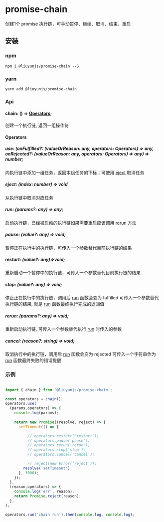 # promise-chain
创建1个 promise 执行链，可手动暂停、继续、取消、结束、重启

## 安装
### npm
```shell
npm i @liuyunjs/promise-chain --S
```
### yarn
```shell
yarn add @liuyunjs/promise-chain
```

### Api
#### chain: () => <a href="#operators">Operators</a>;
创建一个执行链, 返回一组操作符

#### Operators

##### use: (onFulfilled?: (valueOrReason: any, operators: Operators) => any, onRejected?: (valueOrReason: any, operators: Operators) => any) => number;
向执行链中添加一组任务，返回本组任务的下标；可使用 <a href="#eject-index-number--void">eject</a> 取消任务
##### eject: (index: number) => void
从执行链中取消对应任务

##### run: (params?: any) => any;
启动执行链，已经被启动的执行链如果需要重启应该调用 <a href="#rerun-params-any--void">rerun</a> 方法
##### pause: (value?: any) => void;
暂停正在执行中的执行链，可传入一个参数替代目前执行链的结果
##### restart: (value?: any)=>void;
重新启动一个暂停中的执行链，可传入一个参数替代目前执行链的结果
##### stop: (value?: any) => void;
停止正在执行中的执行链，调用后 <a href="#run-params-any--any">run</a> 函数会变为 fulfilled 可传入一个参数替代执行链的结果, 就是 <a href="#run-params-any--any">run</a> 函数最终执行完成的返回值
##### rerun: (params?: any) => void;
重新启动执行链, 可传入一个参数替代执行 <a href="#run-params-any--any">run</a> 时传入的参数
##### cancel: (reason?: string) => void;
取消执行中的执行链，调用后 <a href="#run-params-any--any">run</a> 函数会变为 rejected 可传入一个字符串作为 <a href="#run-params-any--any">run</a> 函数最终失败的错误提醒


### 示例
```javascript

import { chain } from '@liuyunjs/promise-chain';

const operators = chain();
operators.use(
  (params,operators) => {
    console.log(params);
    
    return new Promise((resolve, reject) => {
      setTimeout(() => {

          // operators.restart('restart');
          // operators.pause('pause');
          // operators.rerun('rerun');
          // operators.stop('stop');
          // operators.cancel('cancel');

          // reject(new Error('reject'));
        resolve('setTimeout');
      }, 3000);
    });
  },
  (reason,operators) => {
    console.log('err', reason);
    return Promise.reject(reason);
  },
);

operators.run('chain run').then(console.log, console.log);

```
